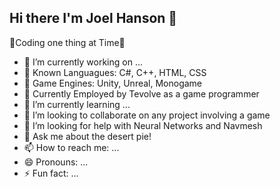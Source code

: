 ## Hi there I'm Joel Hanson 👋

🐲Coding one thing at Time🦄

- 🔭 I’m currently working on ...
- 🐼 Known Languagues: C#, C++, HTML, CSS
- 🍂 Game Engines: Unity, Unreal, Monogame
- 🍎 Currently Employed by Tevolve as a game programmer
- 🌱 I’m currently learning ...
- 👯 I’m looking to collaborate on any project involving a game
- 🤔 I’m looking for help with Neural Networks and Navmesh
- 💬 Ask me about the desert pie!
- 📫 How to reach me: ...
- 😄 Pronouns: ...
- ⚡ Fun fact: ...






